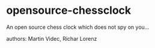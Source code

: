 # opensource-chessclock
An open source chess clock which does not spy on you...

authors: Martin Videc, Richar Lorenz

